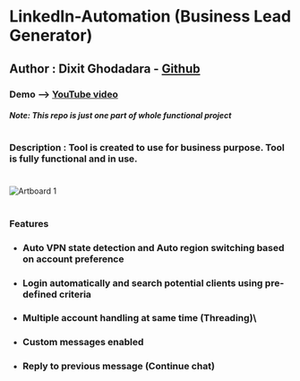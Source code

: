 # LinkedIn-Automation (Business Lead Generator)

## Author : Dixit Ghodadara - [Github](https://github.com/DixitGdev)

### Demo --> [YouTube video](https://youtu.be/fxWGsXbT_x0)

#### *Note: This repo is just one part of whole functional project*

#

### **Description** : Tool is created to use for business purpose. Tool is fully functional and in use.
#

![Artboard 1](https://user-images.githubusercontent.com/51261247/232361473-8091af42-168b-4445-b79b-229f83862a27.png)
# 
### **Features**
* ### Auto VPN state detection and Auto region switching based on account preference
* ### Login automatically and search potential clients using pre-defined criteria 
* ### Multiple account handling at same time (Threading)\
* ### Custom messages enabled
* ### Reply to previous message (Continue chat)

